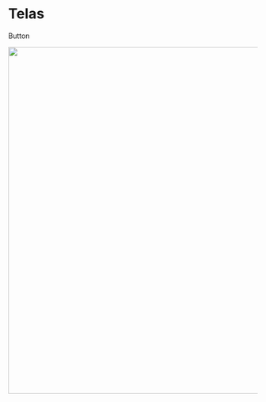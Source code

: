 # Telas

Button
<div align="center">
<img src="https://user-images.githubusercontent.com/20427134/223527114-d9ad8b38-030f-4991-95d6-579658326c3e.jpg" width="700px" />
</div>
